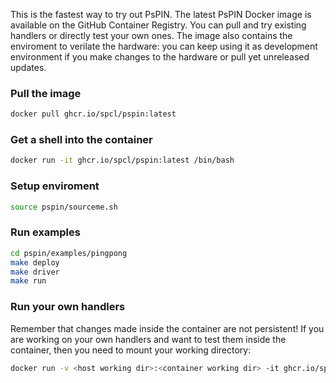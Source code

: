 This is the fastest way to try out PsPIN. The latest PsPIN Docker image is available on the GitHub Container Registry. You can pull and try existing handlers or directly test your own ones. The image also contains the enviroment to verilate the hardware: you can keep using it as development environment if you make changes to the hardware or pull yet unreleased updates.

### Pull the image

```bash
docker pull ghcr.io/spcl/pspin:latest
```

### Get a shell into the container

```bash
docker run -it ghcr.io/spcl/pspin:latest /bin/bash
```

### Setup enviroment

```bash
source pspin/sourceme.sh
```

### Run examples

```bash
cd pspin/examples/pingpong
make deploy
make driver
make run
```

### Run your own handlers
Remember that changes made inside the container are not persistent! If you are working on your own handlers and want to test them inside the container, then you need to mount your working directory:

```bash
docker run -v <host working dir>:<container working dir> -it ghcr.io/spcl/pspin:latest /bin/bash
```
